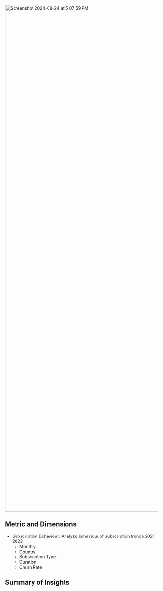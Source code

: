 <img width="1665" alt="Screenshot 2024-08-24 at 5 07 59 PM" src="https://github.com/user-attachments/assets/7907dc17-5eae-4c1a-8722-a5891bba055d">

## Metric and Dimensions

- Subscription Behaviour: Analyze behaviour of subscription trends 2021-2023
  - Monthly
  - Country
  - Subscription Type
  - Duration
  - Churn Rate
## Summary of Insights
